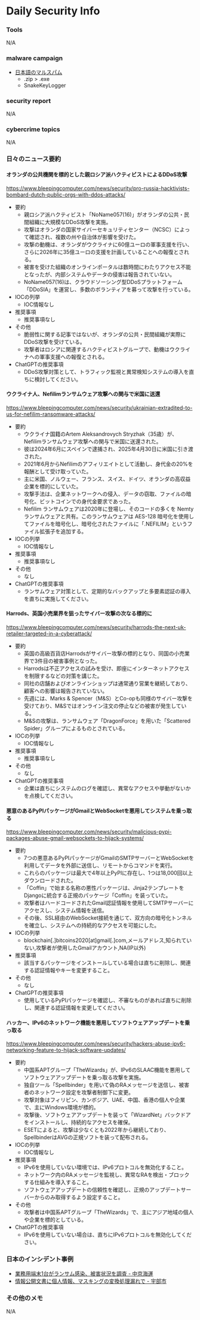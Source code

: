 # Daily Security Info

### Tools
N/A

### malware campaign
- [日本語のマルスパム](https://x.com/bomccss/status/1917783479733084526)
    - .zip > .exe
    - SnakeKeyLogger

### security report
N/A

### cybercrime topics
N/A

### 日々のニュース要約

#### オランダの公共機関を標的とした親ロシア派ハクティビストによるDDoS攻撃
https://www.bleepingcomputer.com/news/security/pro-russia-hacktivists-bombard-dutch-public-orgs-with-ddos-attacks/

- 要約
    - 親ロシア派ハクティビスト「NoName057(16)」がオランダの公共・民間組織に大規模なDDoS攻撃を実施。
    - 攻撃はオランダの国家サイバーセキュリティセンター（NCSC）によって確認され、複数の州や自治体が影響を受けた。
    - 攻撃の動機は、オランダがウクライナに60億ユーロの軍事支援を行い、さらに2026年に35億ユーロの支援を計画していることへの報復とされる。
    - 被害を受けた組織のオンラインポータルは数時間にわたりアクセス不能となったが、内部システムやデータの侵害は報告されていない。
    - NoName057(16)は、クラウドソーシング型DDoSプラットフォーム「DDoSIA」を運営し、多数のボランティアを募って攻撃を行っている。
- IOCの列挙
    - IOC情報なし
- 推奨事項
    - 推奨事項なし
- その他
    - 脆弱性に関する記事ではないが、オランダの公共・民間組織が実際にDDoS攻撃を受けている。
    - 攻撃者はロシアに関連するハクティビストグループで、動機はウクライナへの軍事支援への報復とされる。
- ChatGPTの推奨事項
    - DDoS攻撃対策として、トラフィック監視と異常検知システムの導入を直ちに検討してください。

#### ウクライナ人、Nefilimランサムウェア攻撃への関与で米国に送還
https://www.bleepingcomputer.com/news/security/ukrainian-extradited-to-us-for-nefilim-ransomware-attacks/

- 要約
    - ウクライナ国籍のArtem Aleksandrovych Stryzhak（35歳）が、Nefilimランサムウェア攻撃への関与で米国に送還された。
    - 彼は2024年6月にスペインで逮捕され、2025年4月30日に米国に引き渡された。
    - 2021年6月からNefilimのアフィリエイトとして活動し、身代金の20%を報酬として受け取っていた。
    - 主に米国、ノルウェー、フランス、スイス、ドイツ、オランダの高収益企業を標的にしていた。
    - 攻撃手法は、企業ネットワークへの侵入、データの窃取、ファイルの暗号化、ビットコインでの身代金要求であった。
    - Nefilim ランサムウェアは2020年に登場し、そのコードの多くを Nemty ランサムウェアと共有。このランサムウェアは AES-128 暗号化を使用してファイルを暗号化し、暗号化されたファイルに「.NEFILIM」というファイル拡張子を追加する。
- IOCの列挙
    - IOC情報なし
- 推奨事項
    - 推奨事項なし
- その他
    - なし
- ChatGPTの推奨事項
    - ランサムウェア対策として、定期的なバックアップと多要素認証の導入を直ちに実施してください。

#### Harrods、英国小売業界を狙ったサイバー攻撃の次なる標的に
https://www.bleepingcomputer.com/news/security/harrods-the-next-uk-retailer-targeted-in-a-cyberattack/

- 要約
    - 英国の高級百貨店Harrodsがサイバー攻撃の標的となり、同国の小売業界で3件目の被害事例となった。
    - Harrodsは不正アクセスの試みを受け、即座にインターネットアクセスを制限するなどの対策を講じた。
    - 同社の店舗およびオンラインショップは通常通り営業を継続しており、顧客への影響は報告されていない。
    - 先週には、Marks & Spencer（M&S）とCo-opも同様のサイバー攻撃を受けており、M&Sではオンライン注文の停止などの被害が発生している。
    - M&Sの攻撃は、ランサムウェア「DragonForce」を用いた「Scattered Spider」グループによるものとされている。
- IOCの列挙
    - IOC情報なし
- 推奨事項
    - 推奨事項なし
- その他
    - なし
- ChatGPTの推奨事項
    - 企業は直ちにシステムのログを確認し、異常なアクセスや挙動がないかを点検してください。

#### 悪意のあるPyPIパッケージがGmailとWebSocketを悪用してシステムを乗っ取る
https://www.bleepingcomputer.com/news/security/malicious-pypi-packages-abuse-gmail-websockets-to-hijack-systems/

- 要約
    - 7つの悪意あるPyPIパッケージがGmailのSMTPサーバーとWebSocketを利用してデータを外部に送信し、リモートからコマンドを実行。
    - これらのパッケージは最大で4年以上PyPIに存在し、1つは18,000回以上ダウンロードされた。
    - 「Coffin」で始まる名称の悪性パッケージは、Jinja2テンプレートをDjangoに統合する正規のパッケージ「Coffin」を装っていた。
    - 攻撃者はハードコードされたGmail認証情報を使用してSMTPサーバーにアクセスし、システム情報を送信。
    - その後、SSL経由のWebSocket接続を通じて、双方向の暗号化トンネルを確立し、システムへの持続的なアクセスを可能にした。
- IOCの列挙
    - blockchain[.]bitcoins2020[at]gmail[.]com,メールアドレス,知られていない,攻撃者が使用したGmailアカウント,NA(IP以外)
- 推奨事項
    - 該当するパッケージをインストールしている場合は直ちに削除し、関連する認証情報やキーを変更すること。
- その他
    - なし
- ChatGPTの推奨事項
    - 使用しているPyPIパッケージを確認し、不審なものがあれば直ちに削除し、関連する認証情報を変更してください。

#### ハッカー、IPv6のネットワーク機能を悪用してソフトウェアアップデートを乗っ取る
https://www.bleepingcomputer.com/news/security/hackers-abuse-ipv6-networking-feature-to-hijack-software-updates/

- 要約
    - 中国系APTグループ「TheWizards」が、IPv6のSLAAC機能を悪用してソフトウェアアップデートを乗っ取る攻撃を実施。
    - 独自ツール「Spellbinder」を用いて偽のRAメッセージを送信し、被害者のネットワーク設定を攻撃者制御下に変更。
    - 攻撃対象はフィリピン、カンボジア、UAE、中国、香港の個人や企業で、主にWindows環境が標的。
    - 攻撃後、ソフトウェアアップデートを装って「WizardNet」バックドアをインストールし、持続的なアクセスを確保。
    - ESETによると、攻撃は少なくとも2022年から継続しており、SpellbinderはAVGの正規ソフトを装って配布される。
- IOCの列挙
    - IOC情報なし
- 推奨事項
    - IPv6を使用していない環境では、IPv6プロトコルを無効化すること。
    - ネットワーク内のRAメッセージを監視し、異常なRAを検出・ブロックする仕組みを導入すること。
    - ソフトウェアアップデートの信頼性を確認し、正規のアップデートサーバーからのみ取得するよう設定すること。
- その他
    - 攻撃者は中国系APTグループ「TheWizards」で、主にアジア地域の個人や企業を標的としている。
- ChatGPTの推奨事項
    - IPv6を使用していない場合は、直ちにIPv6プロトコルを無効化してください。

### 日本のインシデント事例
- [業務用端末1台がランサム感染、被害状況を調査 - 中京海運](https://www.security-next.com/169918)
- [情報公開文書に個人情報、マスキングの変換処理漏れで - 宇部市](https://www.security-next.com/169880)

### その他のメモ
N/A